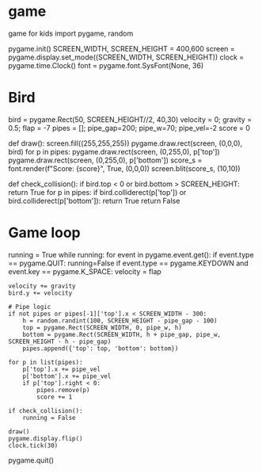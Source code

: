 # game
game for kids
import pygame, random

pygame.init()
SCREEN_WIDTH, SCREEN_HEIGHT = 400,600
screen = pygame.display.set_mode((SCREEN_WIDTH, SCREEN_HEIGHT))
clock = pygame.time.Clock()
font = pygame.font.SysFont(None, 36)

# Bird
bird = pygame.Rect(50, SCREEN_HEIGHT//2, 40,30)
velocity = 0; gravity = 0.5; flap = -7
pipes = []; pipe_gap=200; pipe_w=70; pipe_vel=-2
score = 0

def draw():
    screen.fill((255,255,255))
    pygame.draw.rect(screen, (0,0,0), bird)
    for p in pipes:
        pygame.draw.rect(screen, (0,255,0), p['top'])
        pygame.draw.rect(screen, (0,255,0), p['bottom'])
    score_s = font.render(f"Score: {score}", True, (0,0,0))
    screen.blit(score_s, (10,10))

def check_collision():
    if bird.top < 0 or bird.bottom > SCREEN_HEIGHT:
        return True
    for p in pipes:
        if bird.colliderect(p['top']) or bird.colliderect(p['bottom']):
            return True
    return False

# Game loop
running = True
while running:
    for event in pygame.event.get():
        if event.type == pygame.QUIT: running=False
        if event.type == pygame.KEYDOWN and event.key == pygame.K_SPACE:
            velocity = flap

    velocity += gravity
    bird.y += velocity

    # Pipe logic
    if not pipes or pipes[-1]['top'].x < SCREEN_WIDTH - 300:
        h = random.randint(100, SCREEN_HEIGHT - pipe_gap - 100)
        top = pygame.Rect(SCREEN_WIDTH, 0, pipe_w, h)
        bottom = pygame.Rect(SCREEN_WIDTH, h + pipe_gap, pipe_w, SCREEN_HEIGHT - h - pipe_gap)
        pipes.append({'top': top, 'bottom': bottom})

    for p in list(pipes):
        p['top'].x += pipe_vel
        p['bottom'].x += pipe_vel
        if p['top'].right < 0:
            pipes.remove(p)
            score += 1

    if check_collision():
        running = False

    draw()
    pygame.display.flip()
    clock.tick(30)

pygame.quit()

